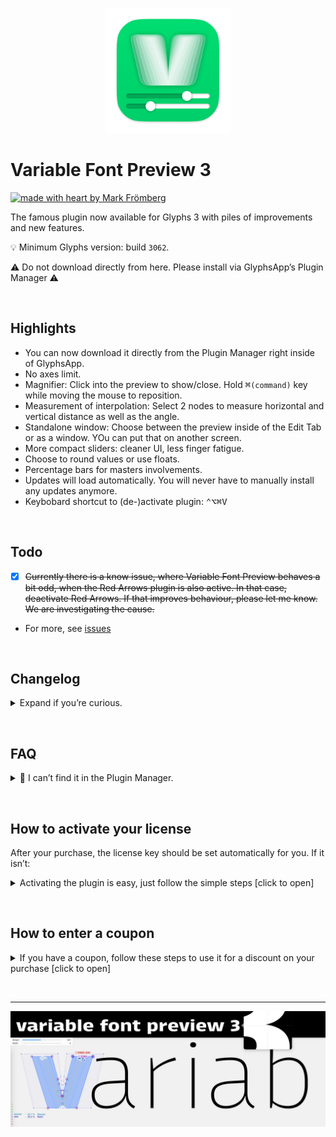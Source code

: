 
<p align="center">
  <img width="200" height="200" src="https://github.com/Mark2Mark/variable-font-preview/blob/main/.images/VFP-Icon.png?">
</p>

# Variable Font Preview 3

[![made with heart by Mark Frömberg](https://img.shields.io/badge/made%20with%20%E2%99%A5%20by-mark%20frömberg-F9DE64.svg?style=flat)](https://github.com/Mark2Mark)

The famous plugin now available for Glyphs 3 with piles of improvements and new features.

💡 Minimum Glyphs version: build <code>3062</code>.

⚠️ Do not download directly from here. Please install via GlyphsApp’s Plugin Manager ⚠️


&nbsp;
## Highlights

- You can now download it directly from the Plugin Manager right inside of GlyphsApp.
- No axes limit.
- Magnifier: Click into the preview to show/close. Hold <kbd>⌘</kbd>`(command)` key while moving the mouse to reposition.
- Measurement of interpolation: Select 2 nodes to measure horizontal and vertical distance as well as the angle.
- Standalone window: Choose between the preview inside of the Edit Tab or as a window. YOu can put that on another screen.
- More compact sliders: cleaner UI, less finger fatigue.
- Choose to round values or use floats.
- Percentage bars for masters involvements.
- Updates will load automatically. You will never have to manually install any updates anymore.
- Keybobard shortcut to (de-)activate plugin: <kbd>⌃⌥⌘V</kbd>

&nbsp;
## Todo

- [x] ~~Currently there is a know issue, where Variable Font Preview behaves a bit odd, when the Red Arrows plugin is also active. In that case, deactivate Red Arrows. If that improves behaviour, please let me know. We are investigating the cause.~~
- For more, see [issues](https://github.com/Mark2Mark/variable-font-preview/issues)

&nbsp;
## Changelog

<details><summary>Expand if you’re curious.</summary>

3.3.6
-----

New
- Disconnect preview size from built-in bottom preview (Often requested feature)

Changes
- Lay out masters in radar chart clock wise (opposite direction of before)

Fixes
- fix "Draw in Active Layer" turned off made the radar chart fill color all black

Other
- Improve value rounding
- Resize preview via mouse dragging only when docked, not in when standalone window
- Improve black or white preview background handling, especially for standalone window


3.3.0
-----

New
- Color font support

3.2.2
-----

Fix
- fix a case where the preview did not show.


3.2.1
-----

New
- Update sliders when font axes are added or removed.  
  When changing the *axes location of a master*, the sliders don’t update yet, as this is more tricky to implement. For now, just disable and enable the plugin for that to take effect.


3.2.0
-----

New
- Hovering over the instances in the menu applies the instance preview right away.


3.1.0
-----

New
- Sliders remember their positions now when switching fonts.
- Radar Chart for Master Mapping.
- Option to center Preview Glyph.

Changes
- Don’t move window by dragging anywhere in the view.

Fix
- Standalone window only persist over any other app, when the setting for that is active.  
  This wasn’t properly working before. The user had to check and uncheck the setting before it did what it claimed to do.
- Prevent window flashing when switching font documents.  
  Very convenient when having the standalone window large on a second monitor
- Draw only in foremost font.
- Deal with multiple open fonts now.
- Avoid preview padding to shrink below minimum size.
- Improve sliderbox position for some users which was partially hidden in some cases.  
  Also fixes that the previewBox showed up together with the standalone when standalone window was enabled and glyphs was launched

Other
- Add some left padding to the preview window.
- Cleanup.
- Semi-fix: use corner components.


3.0.5
-----

- New feature: Option to hide current layer foreground. Make the preview shine in all its glory.

3.0.4
-----

- New feature: "Always On Top" If active it shows the window on top of other windows even if GlyphsApp is in the background. Useful depending on if you use multiple screens or not.
- New feature: Slider now have tickmarks if the range is smaller than 11. Useful for for italic axis, where there are only 0 and 1 as values.

3.0.3
-----

- Remove debug logging

3.0.2
-----

- Fix Registry issue.

3.0.1
-----

- Add menu item "Open Registration Window"

3.0.0
-----

- Fix instances don’t show *all* the time in the Menu.
- Quit plugin on window close button.
- Measure between 2 selected nodes.
  - And: measure Width & Height, too.
  - And center measurement if `Center Preview` is active.
- Don’t hide window in Exposé.
- Fix bug: wrong preference saving key that connected "centerPreviewGlyph" with "linkToSelectedMaster".
- Show Percentage Bars for Involved Masters.
- Improve nodes drawing: show tangents of oncurve nodes.
- Hidden flag to customize Layer Background Colors for Fill and Outline.
- Higher contrast for background colors.
- Fix: Update menu instances right after adding an instance.
- Smooth standalone window fade, improve window behaviour to be never a main window.
- Implement plugin manager purchase & offer trial version.
- New Feature: Magnifier. Click in view to show/hide, `cmd` + move mouse to reposition. 
- Implement new layer shapes API. 
- Minimum height for preview in EditTab. It cannot collapse anymore, which lead to some confusion. Thanks Minjoo! 
- New Feature: User choice to use rounded or decimal values with sliders. 
</details>

&nbsp;
## FAQ
<details><summary>🙋 I can’t find it in the Plugin Manager.</summary>
➡️ You need to check if your GlyphsApp build is higher than <code>3062</code>.  
If Glyphs doesn’t offer you a high enough version, enable activate GlyphsApp <code>Preferences</code> > <code>"Updates"</code> > <code>“Show cutting edge versions”</code>. Note: you can have several GlyphsApp versions
</details>

&nbsp;
## How to activate your license<a id="how-to-activate-your-license"></a>  
After your purchase, the license key should be set automatically for you. If it isn’t:  
<details><summary>Activating the plugin is easy, just follow the simple steps [click to open]</summary>
<ol>
  <li>👉 Make sure you have GlyphsApp 3 build <code>3062</code> or higher.</li>
  <li>👉 If you haven't already, download the plugin directly in the GlyphsApp Plugin Manager and restart GlyphsApp once.</li>
  <li>👉 When you activate the plugin, you'll be prompted with a window*, click the <code>"Enter License"</code> button.</li>
  <li>👉 On the screen that opens enter your Email address, and the license code from your Email.</li>
  <li>👉 When you've completed the above, just click the <code>"Activate License"</code> button. Within a few seconds your product should be activated for full use!</li>
</ol>

*) If the window doesn’t show, you can right-click into the Edit Tab (that’s the window where you do your drawings) and in the context menu click <code>"Purchase Variable Font Preview 3"</code>. Alternatively you can right click into the plugin’s Preview box and click <code>"Open Registration Window"</code>.
</details>

&nbsp;
## How to enter a coupon
<details><summary>If you have a coupon, follow these steps to use it for a discount on your purchase [click to open]</summary>
<ol>
  <li>👉 Make sure you have GlyphsApp 3 build <code>3062</code> or higher.</li>
  <li>👉 If you haven't already, download the plugin directly in the GlyphsApp Plugin Manager and restart GlyphsApp once.</li>
  <li>👉 When you activate the plugin, you'll be prompted with a window*, click the <code>"Buy Now"</code> button.</li>
  <li>👉 On the screen that opens enter your Email address, and click <code>»Continue«</code>.</li>
  <li>👉 Follow the form until it asks you to pay. But now click <code>»Add Coupon«</code> and then continue to pay.</li>
  <li>👉 On success you should get an Email with a licence code.</li>
  <li>👉 Use that to activate your license <a href="#how-to-activate-your-license"> (steps here).</a> </li>
</ol>

⚠️ Note: The Coupon is **not** the License Code. Please don’t enter the Coupon Code into the field for your License Code!

*) If the window doesn’t show, you can right-click into the Edit Tab (that’s the window where you do your drawings) and in the context menu click <code>"Purchase Variable Font Preview 3"</code>. Alternatively you can right click into the plugin’s Preview box and click <code>"Open Registration Window"</code>.

If you can’t see the <code>»Add Coupon«</code>, that’s likely to a reported GlyphsApp bug, switching to Dark Mode and opening the window again might solve it.
</details>

&nbsp;

---

<p align="center">
  <img src="https://github.com/Mark2Mark/variable-font-preview/blob/main/.images/Plugin%20Manager%20-%20Variable%20Font%20Preview.jpg?raw=true">
</p>
